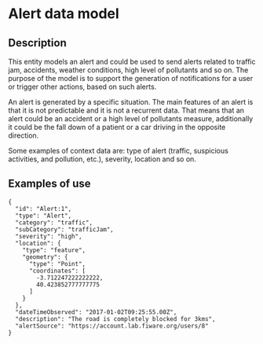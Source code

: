 # Alert data model

## Description
This entity models an alert and could be used to send alerts related to traffic jam, accidents, weather conditions, high level of pollutants and so on.
The purpose of the model is to support the generation of notifications for a user or trigger other actions,
based on such alerts.

An alert is generated by a specific situation. The main features of an alert is that it is not predictable and it is not a recurrent data. That means that an alert could be an accident or a high level of pollutants measure, additionally it could be the fall down of a patient or a car driving in the opposite direction.

Some examples of context data are: type of alert (traffic, suspicious activities, and pollution, etc.), severity, location and so on.


## Examples of use

```
{
  "id": "Alert:1",
  "type": "Alert",
  "category": "traffic",
  "subCategory": "trafficJam",
  "severity": "high",
  "location": {
    "type": "feature",
    "geometry": {
      "type": "Point",
      "coordinates": [
        -3.712247222222222,
        40.423852777777775
      ]
    }
  },
  "dateTimeObserved": "2017-01-02T09:25:55.00Z",
  "description": "The road is completely blocked for 3kms",
  "alertSource": "https://account.lab.fiware.org/users/8"
}
```
